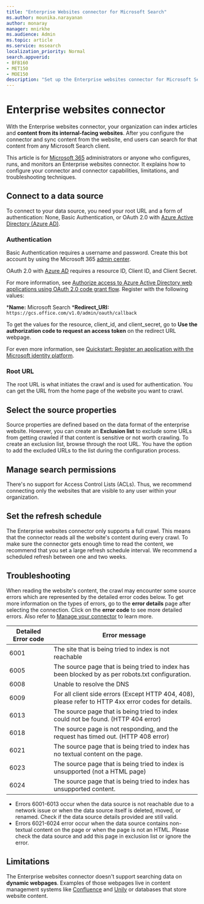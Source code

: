 ```yaml
---
title: "Enterprise Websites connector for Microsoft Search"
ms.author: mounika.narayanan
author: monaray
manager: mnirkhe
ms.audience: Admin
ms.topic: article
ms.service: mssearch
localization_priority: Normal
search.appverid:
- BFB160
- MET150
- MOE150
description: "Set up the Enterprise websites connector for Microsoft Search"
---
```


# Enterprise websites connector

With the Enterprise websites connector, your organization can index articles and **content from its internal-facing websites**. After you configure the connector and sync content from the website, end users can search for that content from any Microsoft Search client.

This article is for [Microsoft 365](https://www.microsoft.com/microsoft-365) administrators or anyone who configures, runs, and monitors an Enterprise websites connector. It explains how to configure your connector and connector capabilities, limitations, and troubleshooting techniques.  

## Connect to a data source 
To connect to your data source, you need your root URL and a form of authentication: None, Basic Authentication, or OAuth 2.0 with [Azure Active Directory (Azure AD)](https://docs.microsoft.com/azure/active-directory/).

### Authentication 
Basic Authentication requires a username and password. Create this bot account by using the Microsoft 365 [admin center](https://admin.microsoft.com).

OAuth 2.0 with [Azure AD](https://docs.microsoft.com/azure/active-directory/) requires a resource ID, Client ID, and Client Secret.

For more information, see [Authorize access to Azure Active Directory web applications using OAuth 2.0 code grant flow](https://docs.microsoft.com/azure/active-directory/develop/v1-protocols-oauth-code). Register with the following values:

***Name:** Microsoft Search
***Redirect_URI:** `https://gcs.office.com/v1.0/admin/oauth/callback`

To get the values for the resource, client_id, and client_secret, go to **Use the authorization code to request an access token** on the redirect URL webpage.

For even more information, see [Quickstart: Register an application with the Microsoft identity platform](https://docs.microsoft.com/azure/active-directory/develop/quickstart-register-app).

### Root URL
The root URL is what initiates the crawl and is used for authentication. You can get the URL from the home page of the website you want to crawl.

## Select the source properties 
Source properties are defined based on the data format of the enterprise website. However, you can create an **Exclusion list** to exclude some URLs from getting crawled if that content is sensitive or not worth crawling. To create an exclusion list, browse through the root URL. You have the option to add the excluded URLs to the list during the configuration process.

## Manage search permissions 
There's no support for Access Control Lists (ACLs). Thus, we recommend connecting only the websites that are visible to any user within your organization.

## Set the refresh schedule
The Enterprise websites connector only supports a full crawl. This means that the connector reads all the website's content during every crawl. To make sure the connector gets enough time to read the content, we recommend that you set a large refresh schedule interval. We recommend a scheduled refresh between one and two weeks.

## Troubleshooting
When reading the website's content, the crawl may encounter some source errors which are represented by the detailed error codes below. To get more information on the types of errors, go to the **error details** page after selecting the connection. Click on the **error code** to see more detailed errors. Also refer to [Manage your connector](https://docs.microsoft.com/microsoftsearch/manage-connector) to learn more.

 **Detailed Error code** | **Error message**
 --- | --- 
 6001	| The site that is being tried to index is not reachable 
 6005 | The source page that is being tried to index has been blocked by as per robots.txt configuration.
 6008 | Unable to resolve the DNS
 6009 | For all client side errors (Except HTTP 404, 408), please refer to HTTP 4xx error codes for details.
 6013 | The source page that is being tried to index could not be found. (HTTP 404 error)
 6018 | The source page is not responding, and the request has timed out. (HTTP 408 error)
 6021 | The source page that is being tried to index has no textual content on the page.
 6023 | The source page that is being tried to index is unsupported (not a HTML page)
 6024 | The source page that is being tried to index has unsupported content.

* Errors 6001-6013 occur when the data source is not reachable due to a network issue or when the data source itself is deleted, moved, or renamed. Check if the data source details provided are still valid.
* Errors 6021-6024 error occur when the data source contains non-textual content on the page or when the page is not an HTML. Please check the data source and add this page in exclusion list or ignore the error.

## Limitations
The Enterprise websites connector doesn't support searching data on **dynamic webpages**. Examples of those webpages live in content management systems like [Confluence](https://www.atlassian.com/software/confluence) and [Unily](https://www.unily.com/) or databases that store website content.
